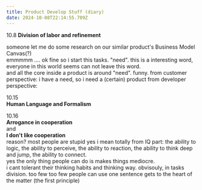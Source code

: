 ```yaml
---
title: Product Develop Stuff (diary)
date: 2024-10-08T22:14:55.709Z
---
```




10.8  **Division of labor and refinement**  

someone let me do some research on our similar product's Business Model Canvas(?)  
emmmmm .... ok fine so i start this tasks. 
"need". this is a interesting word, everyone in this world seems can not leave this word.  
and all the core inside a product is around "need". funny.
from customer perspective: i have a need, so i need a (certain) product
from developer perspective:   
  
  
  
10.15  
**Human Language and Formalism**  
  
  
10.16  
**Arrogance in cooperation**  
and  
**I don't like cooperation**  
reason? most people are stupid yes i mean totally from IQ part: the ability to logic, the ability to perceive, the ability to reaction, the ability to think deep and jump, the ability to connect.   
yes the only thing people can do is makes things mediocre.   
i cant tolerant their thinking habits and thinking way.  obvisouly, in tasks division. too few too few people can use one sentence gets to the heart of the matter (the first principle)